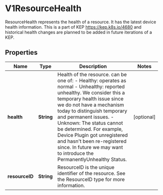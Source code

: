 

# V1ResourceHealth

ResourceHealth represents the health of a resource. It has the latest device health information. This is a part of KEP https://kep.k8s.io/4680 and historical health changes are planned to be added in future iterations of a KEP.

## Properties

| Name | Type | Description | Notes |
|------------ | ------------- | ------------- | -------------|
|**health** | **String** | Health of the resource. can be one of:  - Healthy: operates as normal  - Unhealthy: reported unhealthy. We consider this a temporary health issue               since we do not have a mechanism today to distinguish               temporary and permanent issues.  - Unknown: The status cannot be determined.             For example, Device Plugin got unregistered and hasn&#39;t been re-registered since.  In future we may want to introduce the PermanentlyUnhealthy Status. |  [optional] |
|**resourceID** | **String** | ResourceID is the unique identifier of the resource. See the ResourceID type for more information. |  |



